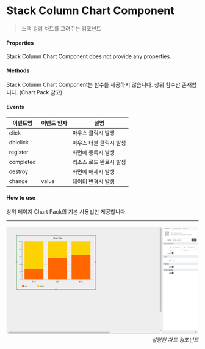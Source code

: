 # Stack Column Chart Component
> 스택 컬럼 차트를 그려주는 컴포넌트

#### Properties
Stack Column Chart Component does not provide any properties.

#### Methods
Stack Column Chart Component는 함수를 제공하지 않습니다. 상위 함수만 존재합니다. (Chart Pack 참고)

#### Events
|이벤트명|이벤트 인자|설명|
|---|---|---|
|click||마우스 클릭시 발생|
|dblclick||마우스 더블 클릭시 발생|
|register||화면에 등록시 발생|
|completed||리소스 로드 완료시 발생|
|destroy||화면에 해제시 발생|
|change|value|데이터 변경시 발생|

#### How to use

상위 페이지 Chart Pack의 기본 사용법만 제공합니다.

---

![gras](./images/stack_column.png)
<p align="right" style="margin-top: -.85em;font-style: italic;">설정된 차트 컴포넌트</p>